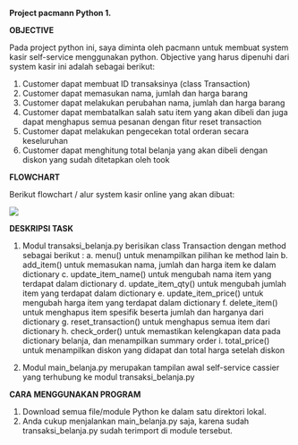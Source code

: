 **Project pacmann Python 1.**

**OBJECTIVE**

Pada project python ini, saya diminta oleh pacmann untuk membuat system kasir self-service menggunakan python. Objective yang harus dipenuhi dari system kasir ini adalah sebagai berikut:

1. Customer dapat membuat ID transaksinya (class Transaction)
2. Customer dapat memasukan nama, jumlah dan harga barang
3. Customer dapat melakukan perubahan nama, jumlah dan harga barang
4. Customer dapat membatalkan salah satu item yang akan dibeli dan juga dapat menghapus semua pesanan dengan fitur reset transaction
5. Customer dapat melakukan pengecekan total orderan secara keseluruhan
6. Customer dapat menghitung total belanja yang akan dibeli dengan diskon yang sudah ditetapkan oleh took

**FLOWCHART**

Berikut flowchart / alur system kasir online yang akan dibuat:

![](RackMultipart20230103-1-1pa1y_html_6d063da423c67d01.png)

**DESKRIPSI TASK**
1. Modul transaksi_belanja.py berisikan class Transaction dengan method sebagai berikut :
    a. menu() untuk menampilkan pilihan ke method lain
    b. add_item() untuk memasukan nama, jumlah dan harga item ke dalam dictionary
    c. update_item_name() untuk mengubah nama item yang terdapat dalam dictionary
    d. update_item_qty() untuk mengubah jumlah item yang terdapat dalam dictionary
    e. update_item_price() untuk mengubah harga item yang terdapat dalam dictionary
    f. delete_item() untuk menghapus item spesifik beserta jumlah dan harganya dari dictionary
    g. reset_transaction() untuk menghapus semua item dari dictionary
    h. check_order() untuk memastikan kelengkapan data pada dictionary belanja, dan menampilkan summary order
    i. total_price() untuk menampilkan diskon yang didapat dan total harga setelah diskon
    
2. Modul main_belanja.py merupakan tampilan awal self-service cassier yang terhubung ke modul transaksi_belanja.py


**CARA MENGGUNAKAN PROGRAM**
1. Download semua file/module Python ke dalam satu direktori lokal.
2. Anda cukup menjalankan main_belanja.py saja, karena sudah transaksi_belanja.py sudah terimport di module tersebut.
